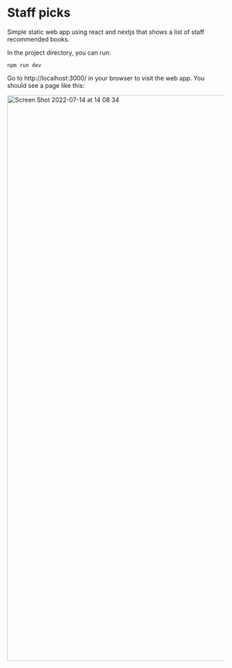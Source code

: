 # Staff picks

Simple static web app using react and nextjs that shows a list of staff recommended books.

In the project directory, you can run:

```
npm run dev
```

Go to http://localhost:3000/ in your browser to visit the web app. You should see a page like this:

<img width="1309" alt="Screen Shot 2022-07-14 at 14 08 34" src="https://user-images.githubusercontent.com/1982588/178978960-6ad4ec2f-126b-4738-b693-502aae5f01b4.png">
